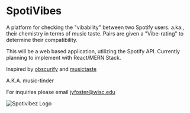 # SpotiVibes
A platform for checking the "vibability" between two Spotify users. a.ka., their chemistry in terms of music taste. Pairs are given a "Vibe-rating" to determine their compatibility. 

This will be a web based application, utilizing the Spotify API. Currently planning to implement with React/MERN Stack. 

Inspired by [obscurify](obscurifymusic.com) and [musictaste](musictaste.space)

A.K.A. music-tinder

For inquiries please email jyfoster@wisc.edu 

![Spotivibez Logo](https://github.com/jyfoster3/SpotiVibez/blob/master/spotivibes-01-01.png)
